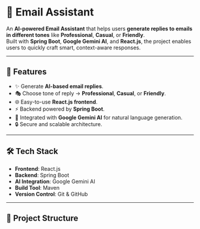# 📧 Email Assistant

An **AI-powered Email Assistant** that helps users **generate replies to emails in different tones** like **Professional**, **Casual**, or **Friendly**.  
Built with **Spring Boot**, **Google Gemini AI**, and **React.js**, the project enables users to quickly craft smart, context-aware responses.

---

## 🚀 Features
- ✨ Generate **AI-based email replies**.
- 🎭 Choose tone of reply → **Professional**, **Casual**, or **Friendly**.
- 🌐 Easy-to-use **React.js frontend**.
- ⚡ Backend powered by **Spring Boot**.
- 🤖 Integrated with **Google Gemini AI** for natural language generation.
- 🔒 Secure and scalable architecture.

---

## 🛠️ Tech Stack
- **Frontend**: React.js  
- **Backend**: Spring Boot  
- **AI Integration**: Google Gemini AI  
- **Build Tool**: Maven  
- **Version Control**: Git & GitHub  

---

## 📂 Project Structure
